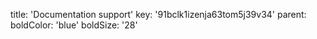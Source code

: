 title: 'Documentation support'
key: '91bclk1izenja63tom5j39v34'
parent: 
boldColor: 'blue'
boldSize: '28'
